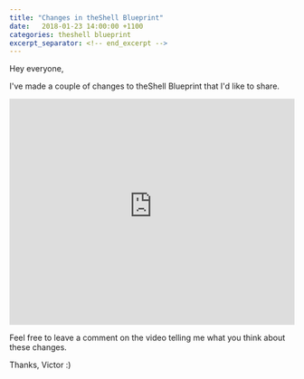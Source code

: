 ```yaml
---
title: "Changes in theShell Blueprint"
date:   2018-01-23 14:00:00 +1100
categories: theshell blueprint
excerpt_separator: <!-- end_excerpt -->
---
```


Hey everyone,

I've made a couple of changes to theShell Blueprint that I'd like to share.<!-- end_excerpt -->

<iframe style="width: 100%; height: 400px;" src="https://www.youtube-nocookie.com/embed/84vp1o0bnxM" frameborder="0" allow="autoplay; encrypted-media" allowfullscreen></iframe>

Feel free to leave a comment on the video telling me what you think about these changes.

Thanks,
Victor :)

